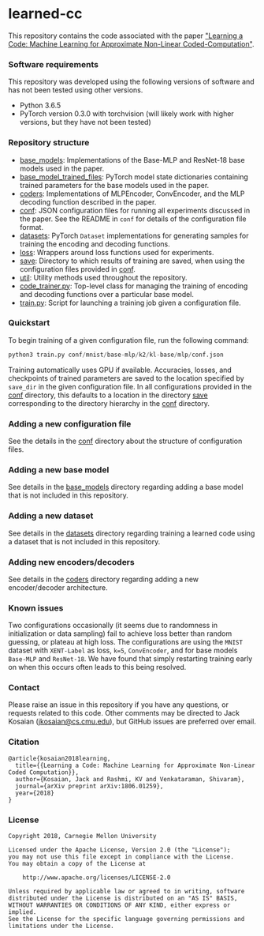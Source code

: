 # learned-cc
This repository contains the code associated with the paper
["Learning a Code: Machine Learning for Approximate Non-Linear
Coded-Computation"](https://arxiv.org/abs/1806.01259).

### Software requirements
This repository was developed using the following versions of software and has
not been tested using other versions.
* Python 3.6.5
* PyTorch version 0.3.0 with torchvision (will likely work with higher versions, but they have not been tested)

### Repository structure
* [base_models](base_models): Implementations of the Base-MLP and ResNet-18 base models used
  in the paper.
* [base_model_trained_files](base_model_trained_files): PyTorch model state dictionaries containing
  trained parameters for the base models used in the paper.
* [coders](coders): Implementations of MLPEncoder, ConvEncoder, and the MLP
  decoding function described in the paper.
* [conf](conf): JSON configuration files for running all experiments discussed in the paper.
  See the README in `conf` for details of the configuration file format.
* [datasets](datasets): PyTorch `Dataset` implementations for generating samples for training
  the encoding and decoding functions.
* [loss](loss): Wrappers around loss functions used for experiments.
* [save](save): Directory to which results of training are saved, when using the
  configuration files provided in [conf](conf).
* [util](util): Utility methods used throughout the repository.
* [code_trainer.py](code_trainer.py): Top-level class for managing the training of encoding and
  decoding functions over a particular base model.
* [train.py](train.py): Script for launching a training job given a configuration file.

### Quickstart
To begin training of a given configuration file, run the following command:
```python
python3 train.py conf/mnist/base-mlp/k2/kl-base/mlp/conf.json
```

Training automatically uses GPU if available. Accuracies, losses, and checkpoints
of trained parameters are saved to the location specified by `save_dir` in the
given configuration file. In all configurations provided in the [conf](conf) directory,
this defaults to a location in the directory [save](save) corresponding to the directory
hierarchy in the [conf](conf) directory.

### Adding a new configuration file
See the details in the [conf](conf) directory about the structure of
configuration files.

### Adding a new base model
See details in the [base_models](base_models) directory regarding
adding a base model that is not included in this repository.

### Adding a new dataset
See details in the [datasets](datasets) directory regarding training a learned
code using a dataset that is not included in this repository.

### Adding new encoders/decoders
See details in the [coders](coders) directory regarding adding a new
encoder/decoder architecture.

### Known issues
Two configurations occasionally (it seems due to randomness in initialization
or data sampling) fail to achieve loss better than random guessing, or plateau
at high loss. The configurations are using the `MNIST` dataset with `XENT-Label`
as loss, `k=5`, `ConvEncoder`, and for base models `Base-MLP` and `ResNet-18`.
We have found that simply restarting training early on when this occurs often
leads to this being resolved.

### Contact
Please raise an issue in this repository if you have any questions, or requests
related to this code. Other comments may be directed to Jack Kosaian ([jkosaian@cs.cmu.edu](mailto:jkosaian@cs.cmu.edu)),
but GitHub issues are preferred over email.

### Citation
```
@article{kosaian2018learning,
  title={{Learning a Code: Machine Learning for Approximate Non-Linear Coded Computation}},
  author={Kosaian, Jack and Rashmi, KV and Venkataraman, Shivaram},
  journal={arXiv preprint arXiv:1806.01259},
  year={2018}
}
```

### License
```
Copyright 2018, Carnegie Mellon University

Licensed under the Apache License, Version 2.0 (the "License");
you may not use this file except in compliance with the License.
You may obtain a copy of the License at

    http://www.apache.org/licenses/LICENSE-2.0

Unless required by applicable law or agreed to in writing, software
distributed under the License is distributed on an "AS IS" BASIS,
WITHOUT WARRANTIES OR CONDITIONS OF ANY KIND, either express or implied.
See the License for the specific language governing permissions and
limitations under the License.
```

